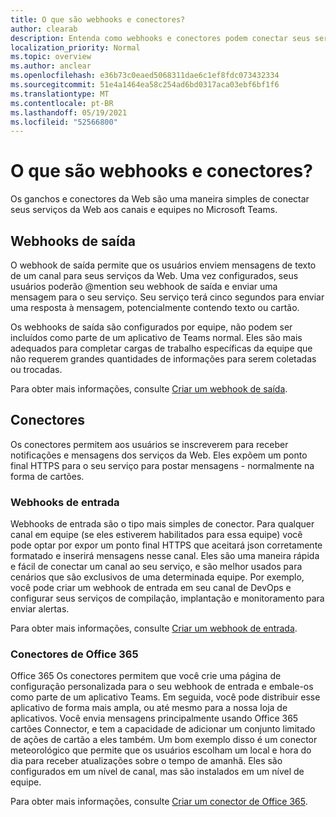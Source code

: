 ```yaml
---
title: O que são webhooks e conectores?
author: clearab
description: Entenda como webhooks e conectores podem conectar seus serviços web ao cliente Teams.
localization_priority: Normal
ms.topic: overview
ms.author: anclear
ms.openlocfilehash: e36b73c0eaed5068311dae6c1ef8fdc073432334
ms.sourcegitcommit: 51e4a1464ea58c254ad6bd0317aca03ebf6bf1f6
ms.translationtype: MT
ms.contentlocale: pt-BR
ms.lasthandoff: 05/19/2021
ms.locfileid: "52566800"
---
```

# <a name="what-are-webhooks-and-connectors"></a>O que são webhooks e conectores?

Os ganchos e conectores da Web são uma maneira simples de conectar seus serviços da Web aos canais e equipes no Microsoft Teams. 

## <a name="outgoing-webhooks"></a>Webhooks de saída

O webhook de saída permite que os usuários enviem mensagens de texto de um canal para seus serviços da Web. Uma vez configurados, seus usuários poderão @mention seu webhook de saída e enviar uma mensagem para o seu serviço. Seu serviço terá cinco segundos para enviar uma resposta à mensagem, potencialmente contendo texto ou cartão.

Os webhooks de saída são configurados por equipe, não podem ser incluídos como parte de um aplicativo de Teams normal. Eles são mais adequados para completar cargas de trabalho específicas da equipe que não requerem grandes quantidades de informações para serem coletadas ou trocadas.

Para obter mais informações, consulte [Criar um webhook de saída](~/webhooks-and-connectors/how-to/add-outgoing-webhook.md).

## <a name="connectors"></a>Conectores

Os conectores permitem aos usuários se inscreverem para receber notificações e mensagens dos serviços da Web. Eles expõem um ponto final HTTPS para o seu serviço para postar mensagens - normalmente na forma de cartões.

### <a name="incoming-webhooks"></a>Webhooks de entrada

Webhooks de entrada são o tipo mais simples de conector. Para qualquer canal em equipe (se eles estiverem habilitados para essa equipe) você pode optar por expor um ponto final HTTPS que aceitará json corretamente formatado e inserirá mensagens nesse canal. Eles são uma maneira rápida e fácil de conectar um canal ao seu serviço, e são melhor usados para cenários que são exclusivos de uma determinada equipe. Por exemplo, você pode criar um webhook de entrada em seu canal de DevOps e configurar seus serviços de compilação, implantação e monitoramento para enviar alertas.

Para obter mais informações, consulte [Criar um webhook de entrada](~/webhooks-and-connectors/how-to/add-incoming-webhook.md).

### <a name="office-365-connectors"></a>Conectores de Office 365

Office 365 Os conectores permitem que você crie uma página de configuração personalizada para o seu webhook de entrada e embale-os como parte de um aplicativo Teams. Em seguida, você pode distribuir esse aplicativo de forma mais ampla, ou até mesmo para a nossa loja de aplicativos. Você envia mensagens principalmente usando Office 365 cartões Connector, e tem a capacidade de adicionar um conjunto limitado de ações de cartão a eles também. Um bom exemplo disso é um conector meteorológico que permite que os usuários escolham um local e hora do dia para receber atualizações sobre o tempo de amanhã. Eles são configurados em um nível de canal, mas são instalados em um nível de equipe.

Para obter mais informações, consulte [Criar um conector de Office 365](~/webhooks-and-connectors/how-to/connectors-creating.md).
